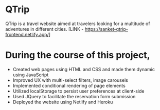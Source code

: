 # QTrip 
QTrip is a travel website aimed at travelers looking for a multitude of adventures in different cities. 
[LINK - https://sanket-qtrip-frontend.netlify.app/]

# During the course of this project,

- Created web pages using HTML and CSS and made them dynamic using JavaScript
- Improved UX with multi-select filters, image carousels
- Implemented conditional rendering of page elements
- Utilized localStorage to persist user preferences at client-side
- Used JQuery to facilitate the reservation form submission
- Deployed the website using Netlify and Heroku
